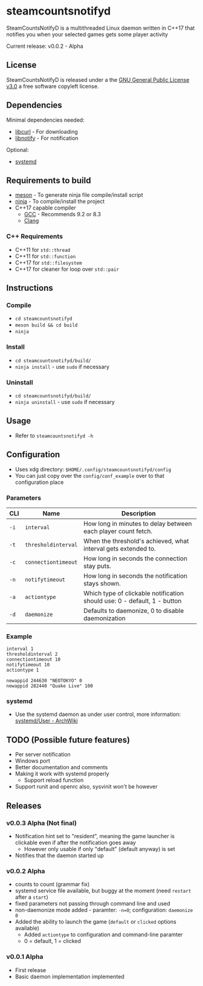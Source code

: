 # steamcountsnotifyd
SteamCountsNotifyD is a multithreaded Linux daemon written in C++17 that notifies you when your selected games gets some player activity

Current release: v0.0.2 - Alpha

## License
SteamCountsNotifyD is released under a the [GNU General Public License v3.0](https://www.gnu.org/licenses/gpl-3.0.html) a free software copyleft license.

## Dependencies
Minimal dependencies needed:
* [libcurl](https://curl.haxx.se/libcurl/) - For downloading
* [libnotify](https://developer.gnome.org/libnotify/) - For notification

Optional:
* [systemd](https://freedesktop.org/wiki/Software/systemd/)

## Requirements to build
* [meson](https://mesonbuild.com/) - To generate ninja file compile/install script
* [ninja](https://ninja-build.org/) - To compile/install the project
* C++17 capable compiler
  * [GCC](https://gcc.gnu.org/) - Recommends 9.2 or 8.3
  * [Clang](https://clang.llvm.org/)
### C++ Requirements
* C++11 for `std::thread`
* C++11 for `std::function`
* C++17 for `std::filesystem`
* C++17 for cleaner for loop over `std::pair`

## Instructions
### Compile
* `cd steamcountsnotifyd`
* `meson build && cd build`
* `ninja`
### Install
* `cd steamcountsnotifyd/build/`
* `ninja install` - use `sudo` if necessary
### Uninstall
* `cd steamcountsnotifyd/build/`
* `ninja uninstall` - use `sudo` if necessary

## Usage
* Refer to `steamcountsnotifyd -h`

## Configuration
* Uses xdg directory: `$HOME/.config/steamcountsnotifyd/config`
* You can just copy over the `config/conf_example` over to that configuration place
### Parameters
CLI | Name | Description
---|---|---
`-i` | `interval` | How long in minutes to delay between each player count fetch.
`-t` | `thresholdinterval` | When the threshold's achieved, what interval gets extended to.
`-c` | `connectiontimeout` | How long in seconds the connection stay puts.
`-n` | `notifytimeout` | How long in seconds the notification stays shown.
`-a` | `actiontype` | Which type of clickable notification should use: 0 - default, 1 - button
`-d` | `daemonize` | Defaults to daemonize, 0 to disable daemonization
### Example
```
interval 1
thresholdinterval 2
connectiontimeout 10
notifytimeout 10
actiontype 1

newappid 244630 "NEOTOKYO" 0
newappid 282440 "Quake Live" 100
```
### systemd
* Use the systemd daemon as under user control, more information: [systemd/User - ArchWiki](https://wiki.archlinux.org/index.php/systemd/User)

## TODO (Possible future features)
* Per server notification
* Windows port
* Better documentation and comments
* Making it work with systemd properly
  * Support reload function
* Support runit and openrc also, sysvinit won't be however

## Releases
### v0.0.3 Alpha (Not final)
* Notification hint set to "resident", meaning the game launcher is clickable even if after the notification goes away
  * However only usable if only "default" (default anyway) is set
* Notifies that the daemon started up
### v0.0.2 Alpha
* counts to count (grammar fix)
* systemd service file available, but buggy at the moment (need `restart` after a `start`)
* fixed parameters not passing through command line and used
* non-daemonize mode added - paramter: `-n=0`; configuration: `daemonize 0`
* Added the ability to launch the game (`default` or `clicked` options available)
  * Added `actiontype` to configuration and command-line paramter
  * 0 = default, 1 = clicked
### v0.0.1 Alpha
* First release
* Basic daemon implementation implemented

